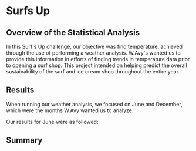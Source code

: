 # Surfs Up

## Overview of the Statistical Analysis
In this Surf's Up challenge, our objective was find temperature, achieved through the use of performing a weather analysis. W.Avy's wanted us to provide this information in efforts of finding trends in temperature data prior to opening a surf shop. This project intended on helping predict the overall sustainability of the surf and ice cream shop throughout the entire year.

## Results
When running our weather analysis, we focused on June and December, which were the months W.Avy wanted us to analyze. 

Our results for June were as followed:







## Summary
